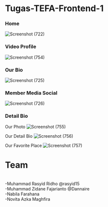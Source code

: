 # Tugas-TEFA-Frontend-1

### Home
![Screenshot (722)](https://user-images.githubusercontent.com/99931023/197391709-39b1b722-9ebf-4a34-becf-ef68d9e4b9ad.png)

### Video Profile
![Screenshot (754)](https://user-images.githubusercontent.com/99931023/199124941-2c31da9a-66b7-426d-b5bb-68dc813527e0.png)

### Our Bio
![Screenshot (725)](https://user-images.githubusercontent.com/99931023/197391725-02aad31e-80f3-468a-809b-d4188c23a34f.png)

### Member Media Social
![Screenshot (726)](https://user-images.githubusercontent.com/99931023/197391732-f15b8350-5132-4c6a-b921-8464761ad6bd.png)

### Detail Bio
Our Photo
![Screenshot (755)](https://user-images.githubusercontent.com/99931023/199124952-9589f7a9-9d32-471b-82ec-3c9ddeaa8a5d.png)

Our Detail Bio
![Screenshot (756)](https://user-images.githubusercontent.com/99931023/199124960-54b00214-5531-4967-8717-cfdd6aa7f947.png)

Our Favorite Place
![Screenshot (757)](https://user-images.githubusercontent.com/99931023/199124971-a1444eed-5b93-4248-aec5-4f3fbc119e4e.png)

# Team
<br>-Muhammad Rasyid Ridho @rasyid15
<br>-Muhammad Zidane Fajarianto @Dannaire
<br>-Nabila Farahana
<br>-Novita Azka Maghfira
